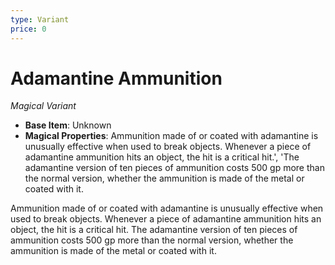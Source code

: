 ```yaml
---
type: Variant
price: 0
---
```

# Adamantine Ammunition

*Magical Variant*

- **Base Item**: Unknown
- **Magical Properties**: Ammunition made of or coated with adamantine is unusually effective when used to break objects. Whenever a piece of adamantine ammunition hits an object, the hit is a critical hit.', 'The adamantine version of ten pieces of ammunition costs 500 gp more than the normal version, whether the ammunition is made of the metal or coated with it.


Ammunition made of or coated with adamantine is unusually effective when used to break objects. Whenever a piece of adamantine ammunition hits an object, the hit is a critical hit.
The adamantine version of ten pieces of ammunition costs 500 gp more than the normal version, whether the ammunition is made of the metal or coated with it.